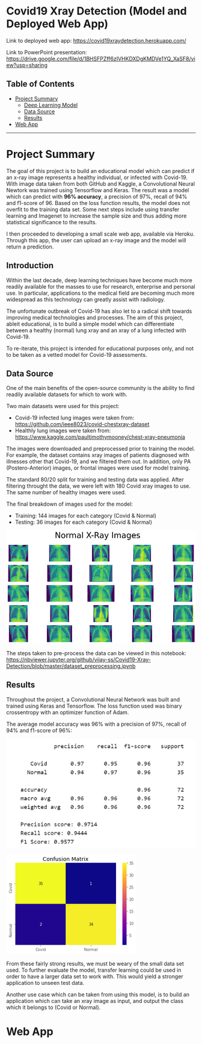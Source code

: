 # Covid19 Xray Detection (Model and Deployed Web App)

Link to deployed web app: https://covid19xraydetection.herokuapp.com/

Link to PowerPoint presentation: https://drive.google.com/file/d/1BHSFPZff6zIVHKDXDgKMDVe1YQ_XaSF8/view?usp=sharing

## Table of Contents

- [Project Summary](#summary)
  - [Deep Learning Model](#deeplearningmodel)
  - [Data Source](#datasource)
  - [Results](#results)
- [Web App](#webapp)
***

<a id='summary'></a>
# Project Summary
The goal of this project is to build an educational model which can predict if an x-ray image represents a healthy individual, or infected with Covid-19. With image data taken from both GitHub and Kaggle, a Convolutional Neural Newtork was trained using Tensorflow and Keras. The result was a model which can predict with **96% accuracy**,  a precision of 97%, recall of 94% and f1-score of 96. Based on the loss function results, the model does not overfit to the training data set. Some next steps include using transfer learning and Imagenet to increase the sample size and thus adding more statistical significance to the results.

I then proceeded to developing a small scale web app, available via Heroku. Through this app, the user can upload an x-ray image and the model will return a prediction.


<a id='deeplearningmodel'></a>
## Introduction
Within the last decade, deep learning techniques have become much more readily available for the masses to use for research, enterprise and personal use. In particular, applications to the medical field are becoming much more widespread as this technology can greatly assist with radiology.

The unfortunate outbreak of Covid-19 has also let to a radical shift towards improving medical technologies and processes. The aim of this project, ableit educational, is to build a simple model which can differentiate between a healthy (normal) lung xray and an xray of a lung infected with Covid-19.

To re-iterate, this project is intended for educational purposes only, and not to be taken as a vetted model for Covid-19 assessments.

<a id='datasource'></a>
## Data Source
One of the main benefits of the open-source community is the ability to find readily available datasets for which to work with.

Two main datasets were used for this project:

- Covid-19 infected lung images were taken from: https://github.com/ieee8023/covid-chestxray-dataset
- Healthly lung images were taken from: https://www.kaggle.com/paultimothymooney/chest-xray-pneumonia

The images were downloaded and preprocessed prior to training the model. For example, the dataset contains xray images of patients diagnosed with illnesses other that Covid-19, and we filtered them out. In addition, only PA (Postero-Anterior) images, or frontal images were used for model training.

The standard 80/20 split for training and testing data was applied. After filtering throught the data, we were left with 180 Covid xray images to use. The same number of healthy images were used.

The final breakdown of images used for the model:

- Training: 144 images for each category (Covid & Normal)
- Testing: 36 images for each category (Covid & Normal)

![](images/xray.png)

The steps taken to pre-process the data can be viewed in this notebook: https://nbviewer.jupyter.org/github/vijay-ss/Covid19-Xray-Detection/blob/master/dataset_preprocessing.ipynb

<a id='results'></a>
## Results
Throughout the project, a Convolutional Neural Network was built and trained using Keras and Tensorflow. The loss function used was binary crossentropy with an optimizer function of Adam.

The average model accuracy was 96% with a precision of 97%, recall of 94% and f1-score of 96%:

![](images/classification_report.png)

![](images/conf_matrix.png)

From these fairly strong results, we must be weary of the small data set used. To further evaluate the model, transfer learning could be used in order to have a larger data set to work with. This would yield a stronger application to unseen test data.

Another use case which can be taken from using this model, is to build an application which can take an xray image as input, and output the class which it belongs to (Covid or Normal).

<a id='webapp'></a>
# Web App
